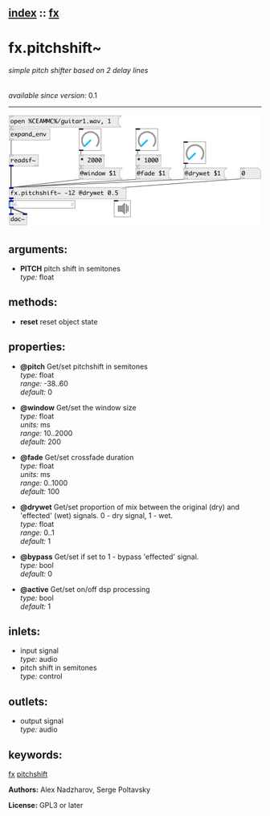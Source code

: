 [index](index.html) :: [fx](category_fx.html)
---

# fx.pitchshift~

###### simple pitch shifter based on 2 delay lines

*available since version:* 0.1

---




[![example](../examples/img/fx.pitchshift~.jpg)](../examples/pd/fx.pitchshift~.pd)



## arguments:

* **PITCH**
pitch shift in semitones<br>
_type:_ float<br>



## methods:

* **reset**
reset object state<br>




## properties:

* **@pitch** 
Get/set pitchshift in semitones<br>
_type:_ float<br>
_range:_ -38..60<br>
_default:_ 0<br>

* **@window** 
Get/set the window size<br>
_type:_ float<br>
_units:_ ms<br>
_range:_ 10..2000<br>
_default:_ 200<br>

* **@fade** 
Get/set crossfade duration<br>
_type:_ float<br>
_units:_ ms<br>
_range:_ 0..1000<br>
_default:_ 100<br>

* **@drywet** 
Get/set proportion of mix between the original (dry) and &#39;effected&#39; (wet) signals. 0 -
dry signal, 1 - wet.<br>
_type:_ float<br>
_range:_ 0..1<br>
_default:_ 1<br>

* **@bypass** 
Get/set if set to 1 - bypass &#39;effected&#39; signal.<br>
_type:_ bool<br>
_default:_ 0<br>

* **@active** 
Get/set on/off dsp processing<br>
_type:_ bool<br>
_default:_ 1<br>



## inlets:

* input signal<br>
_type:_ audio
* pitch shift in semitones<br>
_type:_ control



## outlets:

* output signal<br>
_type:_ audio



## keywords:

[fx](keywords/fx.html)
[pitchshift](keywords/pitchshift.html)






**Authors:** Alex Nadzharov, Serge Poltavsky




**License:** GPL3 or later





